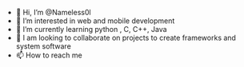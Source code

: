 - 👋 Hi, I’m @Nameless0l
- 👀 I’m interested in web and mobile development
- 🌱 I’m currently learning python , C, C++, Java
- 💞️ I am looking to collaborate on projects to create frameworks and system software 
- 📫 How to reach me 

<!---
Nameless0l/Nameless0l is a ✨ special ✨ repository because its `README.md` (this file) appears on your GitHub profile.
You can click the Preview link to take a look at your changes.
--->

